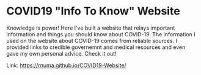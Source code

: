 # COVID19 "Info To Know" Website
Knowledge is power! Here I've built a website that relays important information and things you should know about COVID-19. The information I used on the website about COVID-19 comes from reliable sources. I provided links to credible governemnt and medical resources and even gave my own personal advice. Check it out!

Link: https://rnuma.github.io/COVID19-Website/
